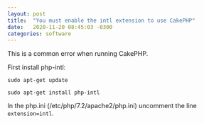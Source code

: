 ```yaml
---
layout: post
title:  "You must enable the intl extension to use CakePHP"
date:   2020-11-20 08:45:03 -0300
categories: software
---
```


This is a common error when running CakePHP.

First install php-intl:

```shell
sudo apt-get update
```

```shell
sudo apt-get install php-intl
```

In the php.ini (/etc/php/7.2/apache2/php.ini) uncomment the line `extension=intl`.
